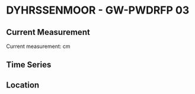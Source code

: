 # DYHRSSENMOOR - GW-PWDRFP 03

## Current Measurement

Current measurement: <Value topic="rivers/pegel-online/DYHRMOOR/GW-PWDRFP_03/measurementValue"/> cm

## Time Series

<TimeSeries topic="rivers/pegel-online/DYHRMOOR/GW-PWDRFP_03/measurementValue" period="week" />

## Location

<WorldMap>
  <Marker lat="53.96081291207518" lon="9.268645473763717" labelTopic="rivers/pegel-online/DYHRMOOR/GW-PWDRFP_03" />
</WorldMap>

